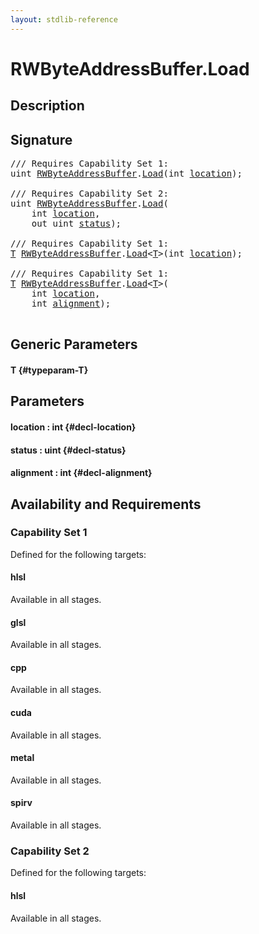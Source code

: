 ```yaml
---
layout: stdlib-reference
---
```


# RWByteAddressBuffer\.Load

## Description





## Signature 

<pre>
/// Requires Capability Set 1:
<span class="code_keyword">uint</span> <a href="/stdlib-reference/types/RWByteAddressBuffer/index" class="code_type">RWByteAddressBuffer</a>.<a href="/stdlib-reference/types/RWByteAddressBuffer/Load">Load</a>(<span class="code_keyword">int</span> <a href="/stdlib-reference/types/RWByteAddressBuffer/Load#decl-location" class="code_param">location</a>);

/// Requires Capability Set 2:
<span class="code_keyword">uint</span> <a href="/stdlib-reference/types/RWByteAddressBuffer/index" class="code_type">RWByteAddressBuffer</a>.<a href="/stdlib-reference/types/RWByteAddressBuffer/Load">Load</a>(
    <span class="code_keyword">int</span> <a href="/stdlib-reference/types/RWByteAddressBuffer/Load#decl-location" class="code_param">location</a>,
    <span class="code_keyword">out</span> <span class="code_keyword">uint</span> <a href="/stdlib-reference/types/RWByteAddressBuffer/Load#decl-status" class="code_param">status</a>);

/// Requires Capability Set 1:
<a href="/stdlib-reference/types/RWByteAddressBuffer/Load#typeparam-T" class="code_type">T</a> <a href="/stdlib-reference/types/RWByteAddressBuffer/index" class="code_type">RWByteAddressBuffer</a>.<a href="/stdlib-reference/types/RWByteAddressBuffer/Load">Load</a>&lt;<a href="/stdlib-reference/types/RWByteAddressBuffer/Load#typeparam-T" class="code_type">T</a>&gt;(<span class="code_keyword">int</span> <a href="/stdlib-reference/types/RWByteAddressBuffer/Load#decl-location" class="code_param">location</a>);

/// Requires Capability Set 1:
<a href="/stdlib-reference/types/RWByteAddressBuffer/Load#typeparam-T" class="code_type">T</a> <a href="/stdlib-reference/types/RWByteAddressBuffer/index" class="code_type">RWByteAddressBuffer</a>.<a href="/stdlib-reference/types/RWByteAddressBuffer/Load">Load</a>&lt;<a href="/stdlib-reference/types/RWByteAddressBuffer/Load#typeparam-T" class="code_type">T</a>&gt;(
    <span class="code_keyword">int</span> <a href="/stdlib-reference/types/RWByteAddressBuffer/Load#decl-location" class="code_param">location</a>,
    <span class="code_keyword">int</span> <a href="/stdlib-reference/types/RWByteAddressBuffer/Load#decl-alignment" class="code_param">alignment</a>);

</pre>

## Generic Parameters

#### T {#typeparam-T}

## Parameters

#### location  : int {#decl-location}
#### status  : uint {#decl-status}
#### alignment  : int {#decl-alignment}

## Availability and Requirements

### Capability Set 1

Defined for the following targets:

#### hlsl
Available in all stages.

#### glsl
Available in all stages.

#### cpp
Available in all stages.

#### cuda
Available in all stages.

#### metal
Available in all stages.

#### spirv
Available in all stages.


### Capability Set 2

Defined for the following targets:

#### hlsl
Available in all stages.



